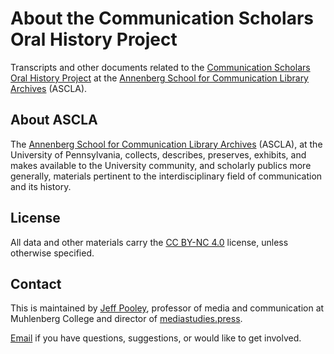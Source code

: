 # About the Communication Scholars Oral History Project 

Transcripts and other documents related to the [Communication Scholars Oral History Project](https://ascla.asc.upenn.edu/communications-scholars-history-project/) at the [Annenberg School for Communication Library Archives](https://ascla.asc.upenn.edu/mission-history-policies/) (ASCLA).

## About ASCLA

The [Annenberg School for Communication Library Archives](https://ascla.asc.upenn.edu/mission-history-policies/) (ASCLA), at the University of Pennsylvania, collects, describes, preserves, exhibits, and makes available to the University community, and scholarly publics more generally, materials pertinent to the interdisciplinary field of communication and its history.

## License

All data and other materials carry the [CC BY-NC 4.0](https://creativecommons.org/licenses/by-nc/4.0/legalcode) license, unless otherwise specified.

## Contact

This is maintained by [Jeff Pooley](https://jeffpooley.com), professor of media and communication at Muhlenberg College and director of [mediastudies.press](https://mediastudies.press).

[Email](mailto:pooley@muhlenberg.edu) if you have questions, suggestions, or would like to get involved. 
